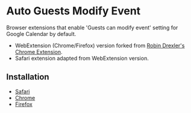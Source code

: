 # Auto Guests Modify Event

Browser extensions that enable 'Guests can modify event' setting for Google Calendar by default.

- WebExtension (Chrome/Firefox) version forked from [Robin Drexler's Chrome Extension](https://github.com/robin-drexler/Google-Calendar-Guests-Can-Modify-Event-By-Default).
- Safari extension adapted from WebExtension version.

## Installation

- [Safari](https://github.com/BranchMetrics/auto-guests-modify-event/blob/master/dist/auto_guests_modify_event-0.2.safariextz?raw=true)
- [Chrome](https://chrome.google.com/webstore/detail/auto-guests-modify-event/lgfabaphdjbljbodklbkiekmnpcobcep)
- [Firefox](https://addons.mozilla.org/en-US/firefox/addon/auto-guests-modify-event/)
